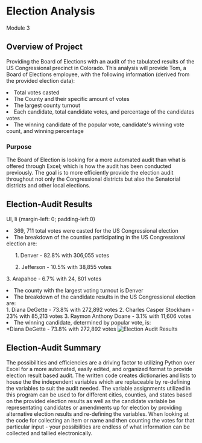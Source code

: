 # Election Analysis
Module 3

## Overview of Project

Providing the Board of Elections with an audit of the tabulated results of the US Congressional precinct in Colorado. This analysis will provide Tom, a Board of Elections employee, with the following information (derived from the provided election data):
<li>Total votes casted</li>
<li>The County and their specific amount of votes</li>
<li>The largest county turnout</li>
<li>Each candidate, total candidate votes, and percentage of the candidates votes</li>
<li>The winning candidate of the popular vote, candidate's winning vote count, and winning percentage</li>

### Purpose

The Board of Election is looking for a more automated audit than what is offered through Excel; which is how the audit has been conducted previously. The goal is to more efficiently provide the election audit throughout not only the Congressional districts but also the Senatorial districts and other local elections. 

## Election-Audit Results

Ul, li {margin-left: 0; padding-left:0}
<li>369, 711 total votes were casted for the US Congressional election</li>
<li>The breakdown of the counties participating in the US Congressional election are:</li>
<ul>1. Denver - 82.8% with 306,055 votes</p>
<p class="tab">2. Jefferson - 10.5% with 38,855 votes</ul>
<p class="tab">3. Arapahoe - 6.7% with 24, 801 votes</p>
<li>The county with the largest voting turnout is Denver</li>
<li>The breakdown of the candidate results in the US Congressional election are:</li>
	1. Diana DeGette - 73.8% with 272,892 votes
	2. Charles Casper Stockham - 23% with 85,213 votes
	3. Raymon Anthony Doane - 3.1% with 11,606 votes
<li>The winning candidate, determined by popular vote, is:</li>
	*Diana DeGette - 73.8% with 272,892 votes</li>
</style>
<img src="Resources/election_audit_results" alt="Election Audit Results">

## Election-Audit Summary

The possibilities and efficiencies are a driving factor to utilizing Python over Excel for a more automated, easily edited, and organized format to provide election result based audit. The written code creates dictionaries and lists to house the the independent variables which are replaceable by re-defining the variables to suit the audit needed. The  variable assignments utilized in this program can be used to for different cities, counties, and states based on the provided election results as well as the candidate variable be representating candidates or amendments up for election by providing alternative election results and re-defining the variables. When looking at the code for collecting an item or name and then counting the votes for that particular input - your possibilities are endless of what information can be collected and tallied electronically.
 
